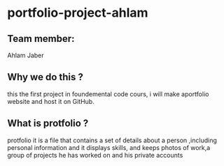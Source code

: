 # portfolio-project-ahlam
## Team member:
Ahlam Jaber
## Why we do this ?
this the first project in foundemental code cours, i will make aportfolio website and host it on GitHub.
## What is protfolio ?
protfolio it is a file that contains a set of details about a person ,including personal information
and it displays skills, and keeps photos of work,a group of projects he has worked on and his private accounts 

